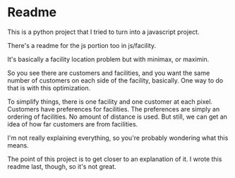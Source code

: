 # Readme

This is a python project that I tried to turn into a javascript project.

There's a readme for the js portion too in js/facility.

It's basically a facility location problem but with minimax, or maximin.

So you see there are customers and facilities, and you want the same number of customers on each side of the facility, basically. One way to do that is with this optimization.

To simplify things, there is one facility and one customer at each pixel. Customers have preferences for facilities. The preferences are simply an ordering of facilities. No amount of distance is used. But still, we can get an idea of how far customers are from facilities.

I'm not really explaining everything, so you're probably wondering what this means.

The point of this project is to get closer to an explanation of it. I wrote this readme last, though, so it's not great.
